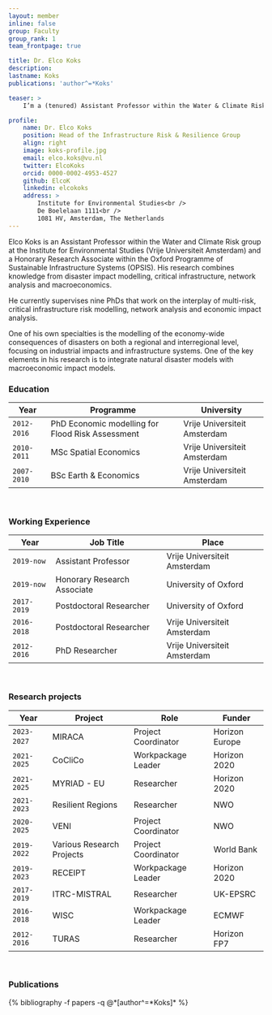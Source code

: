 ```yaml
---
layout: member
inline: false
group: Faculty
group_rank: 1
team_frontpage: true

title: Dr. Elco Koks
description: 
lastname: Koks
publications: 'author^=*Koks'

teaser: >
    I’m a (tenured) Assistant Professor within the Water & Climate Risk Group at the Institute for Environmental Studies, Vrije Universiteit Amsterdam. 

profile:
    name: Dr. Elco Koks
    position: Head of the Infrastructure Risk & Resilience Group
    align: right
    image: koks-profile.jpg
    email: elco.koks@vu.nl
    twitter: ElcoKoks
    orcid: 0000-0002-4953-4527
    github: ElcoK
    linkedin: elcokoks
    address: >
        Institute for Environmental Studies<br />
        De Boelelaan 1111<br />
        1081 HV, Amsterdam, The Netherlands
---
```


Elco Koks is an Assistant Professor within the Water and Climate Risk group at the Institute for Environmental Studies (Vrije Universiteit Amsterdam) and a Honorary Research Associate within the Oxford Programme of Sustainable Infrastructure Systems (OPSIS). His research combines knowledge from disaster impact modelling, critical infrastructure, network analysis and macroeconomics. 

He currently supervises nine PhDs that work on the interplay of multi-risk, critical infrastructure risk modelling, network analysis and economic impact analysis.

One of his own specialties is the modelling of the economy-wide consequences of disasters on both a regional and interregional level, focusing on industrial impacts and infrastructure systems. One of the key elements in his research is to integrate natural disaster models with macroeconomic impact models. 
<br>


### Education 

Year  | Programme | University
-------|-------------------| ----------- 
`2012-2016`&nbsp; | PhD Economic modelling for Flood Risk Assessment &nbsp; | Vrije Universiteit Amsterdam 
`2010-2011` | MSc Spatial Economics | Vrije Universiteit Amsterdam
`2007-2010` | BSc Earth & Economics | Vrije Universiteit Amsterdam

<br>

### Working Experience

Year  | Job Title | Place 
-------|-------------------| ----------- 
`2019-now` | Assistant Professor | Vrije Universiteit Amsterdam 
`2019-now` | Honorary Research Associate &nbsp;&nbsp;| University of Oxford 
`2017-2019` | Postdoctoral Researcher | University of Oxford 
`2016-2018`&nbsp; | Postdoctoral Researcher | Vrije Universiteit Amsterdam 
`2012-2016` | PhD Researcher | Vrije Universiteit Amsterdam 

<br>

### Research projects

Year | Project | Role | Funder 
-------|-------------------| ----------- | ---------
`2023-2027` &nbsp; | MIRACA | Project Coordinator | Horizon Europe
`2021-2025` | CoCliCo | Workpackage Leader &nbsp;&nbsp; | Horizon 2020
`2021-2025` | MYRIAD - EU | Researcher | Horizon 2020
`2021-2023` | Resilient Regions | Researcher | NWO
`2020-2025` | VENI | Project Coordinator | NWO
`2019-2022` | Various Research Projects &nbsp;&nbsp;| Project Coordinator | World Bank
`2019-2023` | RECEIPT | Workpackage Leader | Horizon 2020
`2017-2019` | ITRC-MISTRAL | Researcher | UK-EPSRC 
`2016-2018` | WISC | Workpackage Leader | ECMWF 
`2012-2016` | TURAS | Researcher | Horizon FP7

<br>

### Publications
<div class="publications">
  {% bibliography -f papers -q @*[author^=*Koks]* %}
</div>

